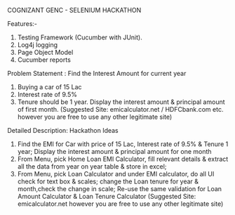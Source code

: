 COGNIZANT GENC - SELENIUM HACKATHON

Features:-

1. Testing Framework (Cucumber with JUnit).
2. Log4j logging
3. Page Object Model
4. Cucumber reports


Problem Statement : Find the Interest Amount for current year

1. Buying a  car of 15 Lac
2. Interest rate of 9.5%
3. Tenure should be 1 year.
Display the interest amount & principal amount of first month.
(Suggested Site: emicalculator.net  / HDFCbank.com etc. however you are free to use any other legitimate site)

Detailed Description: Hackathon Ideas
1. Find the EMI for Car with price of 15 Lac, Interest rate of 9.5% & Tenure 1 year; Display the interest amount & principal amount for one month
2. From Menu, pick Home Loan EMI Calculator, fill relevant details & extract all the data from  year on year table & store in excel;
3. From Menu, pick Loan Calculator and under EMI calculator, do all UI check for text box & scales; change the Loan tenure for year & month,check the change in scale; Re-use the same validation for Loan Amount Calculator & Loan Tenure Calculator
(Suggested Site: emicalculator.net  however you are free to use any other legitimate site)

